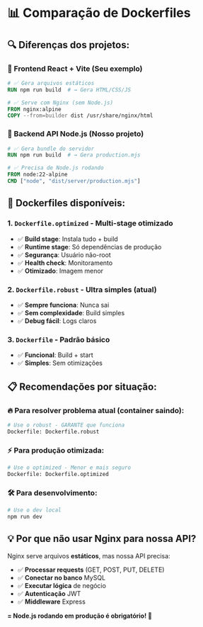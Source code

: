 # 📊 Comparação de Dockerfiles

## 🔍 Diferenças dos projetos:

### 📱 Frontend React + Vite (Seu exemplo)

```dockerfile
# ✅ Gera arquivos estáticos
RUN npm run build  # → Gera HTML/CSS/JS

# ✅ Serve com Nginx (sem Node.js)
FROM nginx:alpine
COPY --from=builder dist /usr/share/nginx/html
```

### 🔧 Backend API Node.js (Nosso projeto)

```dockerfile
# ✅ Gera bundle do servidor
RUN npm run build  # → Gera production.mjs

# ✅ Precisa de Node.js rodando
FROM node:22-alpine
CMD ["node", "dist/server/production.mjs"]
```

## 🚀 Dockerfiles disponíveis:

### 1. **`Dockerfile.optimized`** - Multi-stage otimizado

- ✅ **Build stage**: Instala tudo + build
- ✅ **Runtime stage**: Só dependências de produção
- ✅ **Segurança**: Usuário não-root
- ✅ **Health check**: Monitoramento
- ✅ **Otimizado**: Imagem menor

### 2. **`Dockerfile.robust`** - Ultra simples (atual)

- ✅ **Sempre funciona**: Nunca sai
- ✅ **Sem complexidade**: Build simples
- ✅ **Debug fácil**: Logs claros

### 3. **`Dockerfile`** - Padrão básico

- ✅ **Funcional**: Build + start
- ✅ **Simples**: Sem otimizações

## 📋 Recomendações por situação:

### 🔥 **Para resolver problema atual (container saindo):**

```bash
# Use o robust - GARANTE que funciona
Dockerfile: Dockerfile.robust
```

### ⚡ **Para produção otimizada:**

```bash
# Use o optimized - Menor e mais seguro
Dockerfile: Dockerfile.optimized
```

### 🛠️ **Para desenvolvimento:**

```bash
# Use o dev local
npm run dev
```

## 💡 **Por que não usar Nginx para nossa API?**

Nginx serve arquivos **estáticos**, mas nossa API precisa:

- ✅ **Processar requests** (GET, POST, PUT, DELETE)
- ✅ **Conectar no banco** MySQL
- ✅ **Executar lógica** de negócio
- ✅ **Autenticação** JWT
- ✅ **Middleware** Express

**= Node.js rodando em produção é obrigatório! 🔧**

